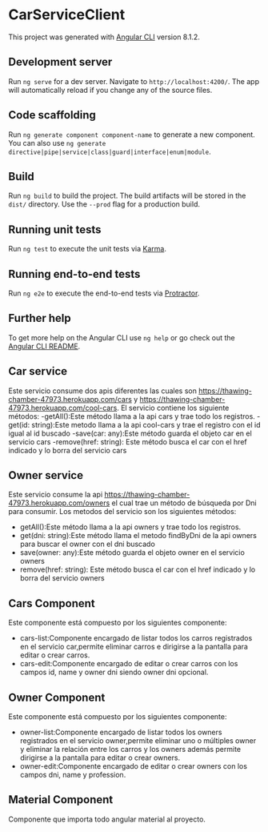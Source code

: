 # CarServiceClient

This project was generated with [Angular CLI](https://github.com/angular/angular-cli) version 8.1.2.

## Development server

Run `ng serve` for a dev server. Navigate to `http://localhost:4200/`. The app will automatically reload if you change any of the source files.

## Code scaffolding

Run `ng generate component component-name` to generate a new component. You can also use `ng generate directive|pipe|service|class|guard|interface|enum|module`.

## Build

Run `ng build` to build the project. The build artifacts will be stored in the `dist/` directory. Use the `--prod` flag for a production build.

## Running unit tests

Run `ng test` to execute the unit tests via [Karma](https://karma-runner.github.io).

## Running end-to-end tests

Run `ng e2e` to execute the end-to-end tests via [Protractor](http://www.protractortest.org/).

## Further help

To get more help on the Angular CLI use `ng help` or go check out the [Angular CLI README](https://github.com/angular/angular-cli/blob/master/README.md).


## Car service 
Este servicio consume dos apis diferentes las cuales son https://thawing-chamber-47973.herokuapp.com/cars y https://thawing-chamber-47973.herokuapp.com/cool-cars. El servicio contiene los siguiente métodos:
-getAll():Este método llama a la api cars y trae todo los registros.
-get(id: string):Este metodo llama a la api cool-cars y trae el registro con el id igual al id buscado
-save(car: any):Este método guarda el objeto car en el servicio cars
-remove(href: string): Este método busca el car con el href indicado y lo borra del servicio cars

## Owner service 
Este servicio consume la api https://thawing-chamber-47973.herokuapp.com/owners el cual trae un método de búsqueda por Dni para consumir. Los metodos del servicio son los siguientes métodos:
 
- getAll():Este método llama a la api owners y trae todo los registros.
- get(dni: string):Este método llama el metodo findByDni de la api owners para buscar el owner con el dni buscado
- save(owner: any):Este método guarda el objeto owner en el servicio owners 
- remove(href: string): Este método busca el car con el href indicado y lo borra del servicio owners


## Cars Component 

Este componente está compuesto por los siguientes componente:
- cars-list:Componente encargado de listar todos los carros registrados en el servicio car,permite eliminar carros e dirigirse a la pantalla para editar o crear carros.
- cars-edit:Componente encargado de editar o crear carros con los campos id, name y owner dni siendo owner dni opcional.

## Owner Component 
Este componente está compuesto por los siguientes componente:
- owner-list:Componente encargado de listar todos los owners registrados en el servicio owner,permite eliminar uno o múltiples owner y eliminar la relación entre los carros y los owners además permite dirigirse a la pantalla para editar o crear owners.
- owner-edit:Componente encargado de editar o crear owners con los campos dni, name y profession.

## Material Component
Componente que importa todo angular material al proyecto.
